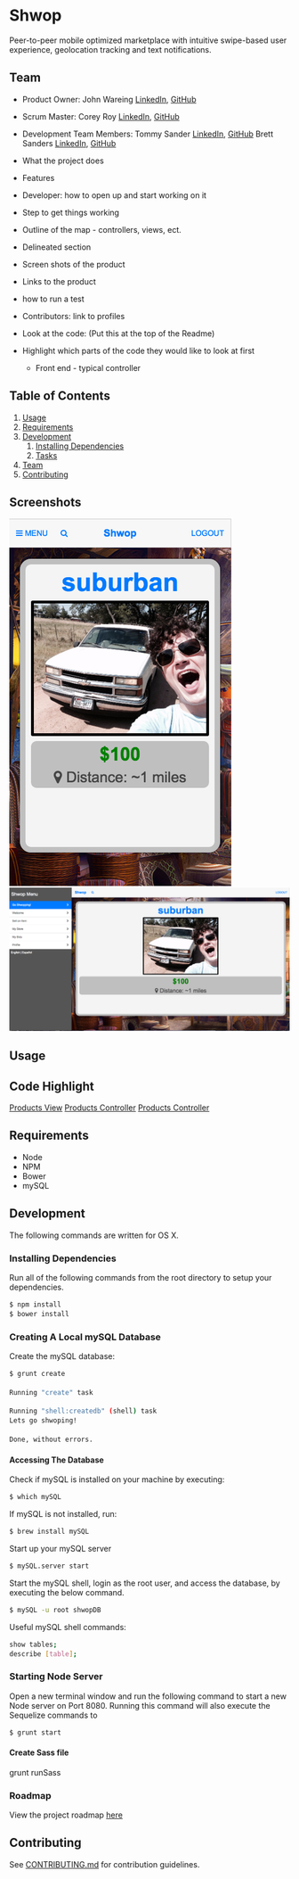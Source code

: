 # Shwop

Peer-to-peer mobile optimized marketplace with intuitive swipe-based user experience, geolocation tracking and text notifications.

## Team

  - Product Owner: John Wareing [LinkedIn](https://linkedin.com/in/johnwareing), [GitHub](https://github.com/jwareing)
  - Scrum Master: Corey Roy [LinkedIn](https://linkedin.com/in/coreyroy), [GitHub](https://github.com/coreys)
  - Development Team Members: 
      Tommy Sander [LinkedIn](https://linkedin.com/in/thomasksander), [GitHub](https://github.com/tksander) 
      Brett Sanders [LinkedIn](https://linkedin.com/in/brettwsanders), [GitHub](https://github.com/brettwsanders)


 - What the project does
 - Features
 - Developer: how to open up and start working on it
 - Step to get things working
 - Outline of the map - controllers, views, ect.
 - Delineated section
 - Screen shots of the product
 - Links to the product
 - how to run a test
 - Contributors: link to profiles
 - Look at the code: (Put this at the top of the Readme)
 - Highlight which parts of the code they would like to look at first
      - Front end - typical controller

## Table of Contents

1. [Usage](#Usage)
1. [Requirements](#requirements)
1. [Development](#development)
    1. [Installing Dependencies](#installing-dependencies)
    1. [Tasks](#tasks)
1. [Team](#team)
1. [Contributing](#contributing)

## Screenshots

![Shwop Mobile Browser App](/screenshots/mobileapp-screenshot.png?raw=true "Mobile App")
![Shwop Web Browser App](/screenshots/webapp-screenshot.png?raw=true "Web App")

## Usage


## Code Highlight
[Products View](/client/app/products/products.html)
[Products Controller](/client/app/products/products.js)
[Products Controller](/server/products/productsController.js)


## Requirements

- Node 
- NPM
- Bower
- mySQL

## Development
The following commands are written for OS X.  

### Installing Dependencies
Run all of the following commands from the root directory to setup your dependencies.

```sh
$ npm install
$ bower install
```

### Creating A Local mySQL Database
Create the mySQL database:
```sh
$ grunt create

Running "create" task

Running "shell:createdb" (shell) task
Lets go shwoping!

Done, without errors.
```

#### Accessing The Database

Check if mySQL is installed on your machine by executing:
```sh
$ which mySQL
```
If mySQL is not installed, run:
```sh
$ brew install mySQL
```
Start up your mySQL server
```sh
$ mySQL.server start
```
Start the mySQL shell, login as the root user, and access the database, by executing the below command.  
```sh
$ mySQL -u root shwopDB
```

Useful mySQL shell commands:
```sh
show tables;
describe [table];
```

### Starting Node Server
Open a new terminal window and run the following command to start a new Node server on Port 8080. 
Running this command will also execute the Sequelize commands to 

```sh
$ grunt start
```
#### Create Sass file
grunt runSass

### Roadmap
View the project roadmap [here](https://github.com/ClandestineCalavera/shwop/issues)


## Contributing

See [CONTRIBUTING.md](CONTRIBUTING.md) for contribution guidelines.
